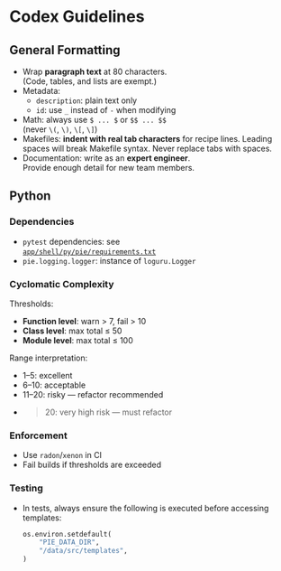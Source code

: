 # Codex Guidelines

## General Formatting

- Wrap **paragraph text** at 80 characters.  
  (Code, tables, and lists are exempt.)
- Metadata:
  - `description`: plain text only
  - `id`: use `_` instead of `-` when modifying
- Math: always use `$ ... $` or `$$ ... $$`  
  (never `\(`, `\)`, `\[`, `\]`)
- Makefiles: **indent with real tab characters** for recipe lines.
  Leading spaces will break Makefile syntax. Never replace tabs with spaces.
- Documentation: write as an **expert engineer**.  
  Provide enough detail for new team members.

## Python

### Dependencies

- `pytest` dependencies: see  
  [`app/shell/py/pie/requirements.txt`](app/shell/py/pie/requirements.txt)
- `pie.logging.logger`: instance of `loguru.Logger`

### Cyclomatic Complexity

Thresholds:

- **Function level**: warn > 7, fail > 10
- **Class level**: max total ≤ 50
- **Module level**: max total ≤ 100

Range interpretation:

- 1–5: excellent
- 6–10: acceptable
- 11–20: risky — refactor recommended
- >20: very high risk — must refactor

### Enforcement

- Use `radon`/`xenon` in CI
- Fail builds if thresholds are exceeded

### Testing

- In tests, always ensure the following is executed before accessing templates:

  ```python
  os.environ.setdefault(
      "PIE_DATA_DIR",
      "/data/src/templates",
  )
  ```
